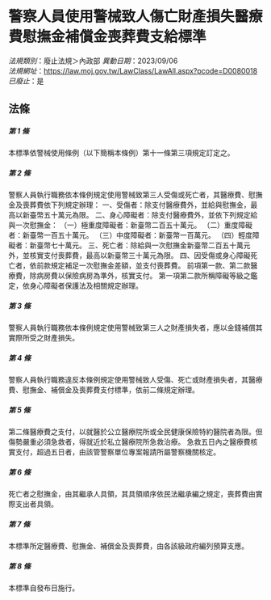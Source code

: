 # 警察人員使用警械致人傷亡財產損失醫療費慰撫金補償金喪葬費支給標準

*法規類別*：廢止法規＞內政部
*異動日期*：2023/09/06  
*法規網址*：https://law.moj.gov.tw/LawClass/LawAll.aspx?pcode=D0080018
*已廢止*：是


## 法條
##### 第 1 條
本標準依警械使用條例（以下簡稱本條例）第十一條第三項規定訂定之。

##### 第 2 條
警察人員執行職務依本條例規定使用警械致第三人受傷或死亡者，其醫療費、慰撫金及喪葬費依下列規定辦理：
一、受傷者：除支付醫療費外，並給與慰撫金，最高以新臺幣五十萬元為限。
二、身心障礙者：除支付醫療費外，並依下列規定給與一次慰撫金：
（一）極重度障礙者：新臺幣二百五十萬元。
（二）重度障礙者：新臺幣一百五十萬元。
（三）中度障礙者：新臺幣一百萬元。
（四）輕度障礙者：新臺幣七十萬元。
三、死亡者：除給與一次慰撫金新臺幣二百五十萬元外，並核實支付喪葬費，最高以新臺幣三十萬元為限。
四、因受傷或身心障礙死亡者，依前款規定補足一次慰撫金差額，並支付喪葬費。
前項第一款、第二款醫療費，除病房費以保險病房為準外，核實支付。
第一項第二款所稱障礙等級之鑑定，依身心障礙者保護法及相關規定辦理。

##### 第 3 條
警察人員執行職務依本條例規定使用警械致第三人之財產損失者，應以金錢補償其實際所受之財產損失。

##### 第 4 條
警察人員執行職務違反本條例規定使用警械致人受傷、死亡或財產損失者，其醫療費、慰撫金、補償金及喪葬費支付標準，依前二條規定辦理。

##### 第 5 條
第二條醫療費之支付，以就醫於公立醫療院所或全民健康保險特約醫院者為限。但傷勢嚴重必須急救者，得就近於私立醫療院所急救治療。
急救五日內之醫療費核實支付，超過五日者，由該管警察單位專案報請所屬警察機關核定。

##### 第 6 條
死亡者之慰撫金，由其繼承人具領，其具領順序依民法繼承編之規定，喪葬費由實際支出者具領。

##### 第 7 條
本標準所定醫療費、慰撫金、補償金及喪葬費，由各該級政府編列預算支應。

##### 第 8 條
本標準自發布日施行。


